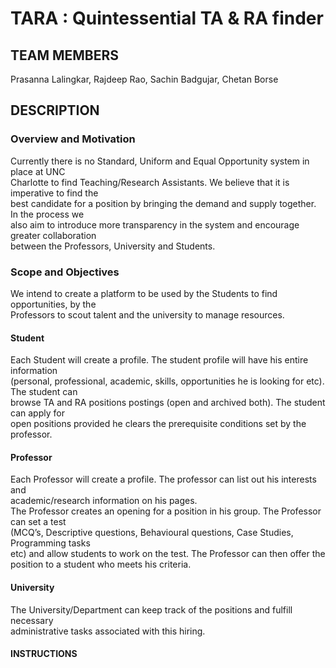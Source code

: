 # TARA : Quintessential TA & RA finder

## TEAM MEMBERS
Prasanna Lalingkar, Rajdeep Rao, Sachin Badgujar, Chetan Borse 

## DESCRIPTION

### Overview and Motivation 
Currently   there   is   no   Standard,   Uniform   and   Equal   Opportunity   system   in   place   at   UNC  
Charlotte   to   find   Teaching/Research   Assistants.   We   believe   that   it   is   imperative   to   find   the  
best   candidate   for   a   position   by   bringing   the   demand   and   supply   together.   In   the   process   we  
also   aim   to   introduce   more   transparency   in   the   system   and   encourage   greater   collaboration  
between the Professors, University and Students.  

### Scope and Objectives 
We   intend   to   create   a   platform   to   be   used   by   the   Students   to   find   opportunities,   by   the  
Professors to scout talent and the university to manage resources. 
 
#### Student
Each   Student   will   create   a   profile.   The   student   profile   will   have   his   entire   information  
(personal,   professional,   academic,   skills,   opportunities   he   is   looking   for   etc).   The   student   can  
browse   TA   and   RA   positions   postings   (open   and   archived   both).   The   student   can   apply   for  
open positions provided he clears the prerequisite conditions set by the professor. 

#### Professor   
Each   Professor   will   create   a   profile.   The   professor   can   list   out   his   interests   and  
academic/research information on his pages.  
The   Professor   creates   an   opening   for   a   position   in   his   group.   The   Professor   can   set   a   test  
(MCQ’s,   Descriptive   questions,   Behavioural   questions,   Case   Studies,   Programming   tasks  
etc)   and   allow   students   to   work   on   the   test.   The   Professor   can   then   offer   the   position   to   a  student who meets his criteria. 

#### University 
The   University/Department   can   keep   track   of   the   positions   and   fulfill   necessary  
administrative tasks associated with this hiring. 

#### INSTRUCTIONS
